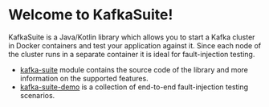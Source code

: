 # Welcome to KafkaSuite!

KafkaSuite is a Java/Kotlin library which allows you to start a Kafka cluster in Docker containers and test your application against it. Since each node of the cluster runs in a separate container it is ideal for fault-injection testing.

* [kafka-suite](/kafka-suite) module contains the source code of the library and more information on the supported features.
* [kafka-suite-demo](/kafka-suite-demo) is a collection of end-to-end fault-injection testing scenarios.
